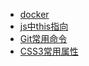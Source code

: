 
- [docker](./docs/docker/docker使用.md)
- [js中this指向](./docs/web/this指向.md)
- [Git常用命令](./docs/Git/git常用命令.md)
- [CSS3常用属性](./docs/web/CSS3常用属性.md)